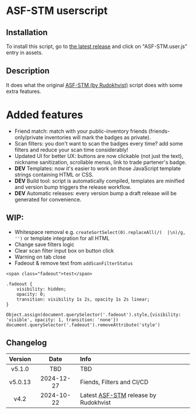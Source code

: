 # ASF-STM userscript

## Installation

To install this script, go to [the latest release](https://github.com/iBreakEverything/ASF-STM-Enhancement/releases/latest) and click on "ASF-STM.user.js" entry in assets.

## Description

It does what the original [ASF-STM (by Rudokhvist)](https://github.com/Rudokhvist/ASF-STM) script does with some extra features.

# Added features
- Friend match: match with your public-inventory friends (friends-only/private inventories will mark the badges as private).
- Scan filters: you don't want to scan the badges every time? add some filters and reduce your scan time considerably!
- Updated UI for better UX: buttons are now clickable (not just the text), nickname sanitization, scrollable menus, link to trade partener's badge.
- **DEV** Templates: now it's easier to work on those JavaScript template strings containing HTML or CSS.
- **DEV** Build tool: script is automatically compiled, templates are minified and version bump triggers the release workflow.
- **DEV** Automatic releases: every version bump a draft release will be generated for convenience.

## WIP:
-   Whitespace removal e.g. `createSortSelect(0).replaceAll(/(  |\n)/g, '')` or template integration for all HTML
-   Change save filters logic
-   Clear scan filter input box on button click
-   Warning on tab close
-   Fadeout & remove text from `addScanFilterStatus`
```
<span class="fadeout">test</span>

.fadeout {
    visibility: hidden;
    opacity: 0;
    transition: visibility 1s 2s, opacity 1s 2s linear;
}

Object.assign(document.querySelector('.fadeout').style,{visibility: 'visible', opacity: 1, transition: 'none'})
document.querySelector('.fadeout').removeAttribute('style')
```

## Changelog

Version | Date | Info
:-: | :-: | :-
v5.1.0 | TBD | TBD
v5.0.13 | 2024-12-27 | Fiends, Filters and CI/CD
v4.2 | 2024-10-22 | Latest [ASF-STM](https://github.com/Rudokhvist/ASF-STM) release by Rudokhvist
